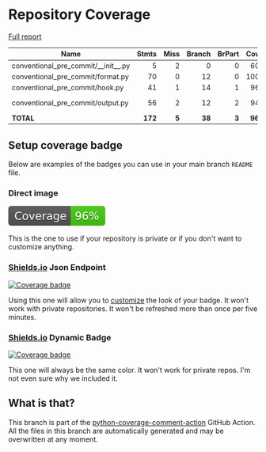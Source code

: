 # Repository Coverage

[Full report](https://htmlpreview.github.io/?https://github.com/compilerla/conventional-pre-commit/blob/python-coverage-comment-action-data/htmlcov/index.html)

| Name                                      |    Stmts |     Miss |   Branch |   BrPart |   Cover |   Missing |
|------------------------------------------ | -------: | -------: | -------: | -------: | ------: | --------: |
| conventional\_pre\_commit/\_\_init\_\_.py |        5 |        2 |        0 |        0 |     60% |       5-7 |
| conventional\_pre\_commit/format.py       |       70 |        0 |       12 |        0 |    100% |           |
| conventional\_pre\_commit/hook.py         |       41 |        1 |       14 |        1 |     96% |        80 |
| conventional\_pre\_commit/output.py       |       56 |        2 |       12 |        2 |     94% |77->90, 83-84 |
|                                 **TOTAL** |  **172** |    **5** |   **38** |    **3** | **96%** |           |


## Setup coverage badge

Below are examples of the badges you can use in your main branch `README` file.

### Direct image

[![Coverage badge](https://raw.githubusercontent.com/compilerla/conventional-pre-commit/python-coverage-comment-action-data/badge.svg)](https://htmlpreview.github.io/?https://github.com/compilerla/conventional-pre-commit/blob/python-coverage-comment-action-data/htmlcov/index.html)

This is the one to use if your repository is private or if you don't want to customize anything.

### [Shields.io](https://shields.io) Json Endpoint

[![Coverage badge](https://img.shields.io/endpoint?url=https://raw.githubusercontent.com/compilerla/conventional-pre-commit/python-coverage-comment-action-data/endpoint.json)](https://htmlpreview.github.io/?https://github.com/compilerla/conventional-pre-commit/blob/python-coverage-comment-action-data/htmlcov/index.html)

Using this one will allow you to [customize](https://shields.io/endpoint) the look of your badge.
It won't work with private repositories. It won't be refreshed more than once per five minutes.

### [Shields.io](https://shields.io) Dynamic Badge

[![Coverage badge](https://img.shields.io/badge/dynamic/json?color=brightgreen&label=coverage&query=%24.message&url=https%3A%2F%2Fraw.githubusercontent.com%2Fcompilerla%2Fconventional-pre-commit%2Fpython-coverage-comment-action-data%2Fendpoint.json)](https://htmlpreview.github.io/?https://github.com/compilerla/conventional-pre-commit/blob/python-coverage-comment-action-data/htmlcov/index.html)

This one will always be the same color. It won't work for private repos. I'm not even sure why we included it.

## What is that?

This branch is part of the
[python-coverage-comment-action](https://github.com/marketplace/actions/python-coverage-comment)
GitHub Action. All the files in this branch are automatically generated and may be
overwritten at any moment.